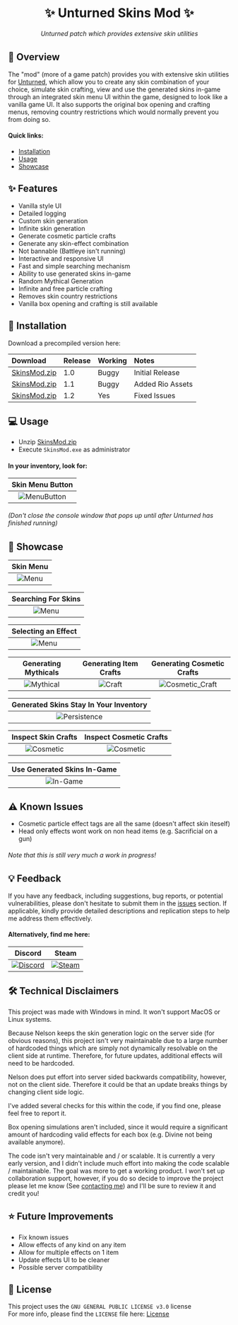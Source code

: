 <h1 align="center">✨ Unturned Skins Mod ✨</h1>

<h6 align="center"><em>Unturned patch which provides extensive skin utilities</em></h6>

## 📝 Overview

The "mod" (more of a game patch) provides you with extensive skin utilities for [Unturned](https://store.steampowered.com/app/304930/Unturned/), which allow you to create any skin combination of your choice, simulate skin crafting, view and use the generated skins in-game through an integrated skin menu UI within the game, designed to look like a vanilla game UI. It also supports the original box opening and crafting menus, removing country restrictions which would normally prevent you from doing so.

#### Quick links:

- [Installation](#-installation)
- [Usage](#-usage)
- [Showcase](#-showcase)

## ✨ Features

- Vanilla style UI
- Detailed logging
- Custom skin generation
- Infinite skin generation
- Generate cosmetic particle crafts
- Generate any skin-effect combination
- Not bannable (Battleye isn't running)
- Interactive and responsive UI
- Fast and simple searching mechanism
- Ability to use generated skins in-game
- Random Mythical Generation
- Infinite and free particle crafting
- Removes skin country restrictions
- Vanilla box opening and crafting is still available

## 🚀 Installation

Download a precompiled version here:

| Download | Release | Working | Notes |
|:---------|:--------|:--------|:------|
| [SkinsMod.zip](https://github.com/Arty3/Unturned-Skins-Mod/releases/download/v1.0/SkinsMod.zip)| 1.0 | Buggy | Initial Release |
| [SkinsMod.zip](https://github.com/Arty3/Unturned-Skins-Mod/releases/download/v1.1/SkinsMod.zip)| 1.1 | Buggy | Added Rio Assets |
| [SkinsMod.zip](https://github.com/Arty3/Unturned-Skins-Mod/releases/download/v1.2/SkinsMod.zip)| 1.2 | Yes | Fixed Issues |

## 💻 Usage

- Unzip [SkinsMod.zip](https://github.com/Arty3/Unturned-Skins-Mod/releases/download/v1.0/SkinsMod.zip)
- Execute `SkinsMod.exe` as administrator

#### In your inventory, look for:

| Skin Menu Button |
|:----------------:|
|![MenuButton](./screenshots/menu_button.png)|

###### _(Don't close the console window that pops up until after Unturned has finished running)_

## 🌌 Showcase

| Skin Menu |
|:---------:|
|![Menu](./screenshots/example.png)|

| Searching For Skins |
|:-------------------:|
|![Menu](./screenshots/example_search.png)|

| Selecting an Effect |
|:-------------------:|
|![Menu](./screenshots/effect_menu.png)|

| Generating Mythicals | Generating Item Crafts | Generating Cosmetic Crafts |
|:--------------------:|:----------------------:|:---------------------------:|
|![Mythical](./screenshots/example_mythical.png)|![Craft](./screenshots/example_craft.png)|![Cosmetic_Craft](./screenshots/example_impossible.png)

| Generated Skins Stay In Your Inventory |
|:--------------------------------------:|
|![Persistence](./screenshots/items_in_inventory.png)|

| Inspect Skin Crafts | Inspect Cosmetic Crafts |
|:-------------------:|:-----------------------:|
|![Cosmetic](./screenshots/example_showcase.png)|![Cosmetic](./screenshots/sacrificial_antlers.png)|

| Use Generated Skins In-Game |
|:---------------------------:|
|![In-Game](./screenshots/example_ingame.png)|

## ⚠ Known Issues

- Cosmetic particle effect tags are all the same (doesn't affect skin iteself)
- Head only effects wont work on non head items (e.g. Sacrificial on a gun)

###### Note that this is still very much a work in progress!

## 💡 Feedback

If you have any feedback, including suggestions, bug reports, or potential vulnerabilities, please don't hesitate to submit them in the [issues](https://github.com/Arty3/Unturned-Skins-Mod/issues) section. If applicable, kindly provide detailed descriptions and replication steps to help me address them effectively.

#### Alternatively, find me here:

| Discord | Steam |
|:-------:|:-----:|
| <a href="https://discordapp.com/users/1186307792777257040"> <img src="https://img.shields.io/badge/Discord-5865F2?style=for-the-badge&logo=discord&logoColor=white&logoSize=auto" alt="Discord" /> </a> | <a href="https://steamcommunity.com/id/swagg3rballs/"><img src="https://img.shields.io/badge/steam-%23000000.svg?style=for-the-badge&logo=steam&logoColor=white&logoSize=auto" alt="Steam"></a>|

## 🛠 Technical Disclaimers

This project was made with Windows in mind. It won't support MacOS or Linux systems.

Because Nelson keeps the skin generation logic on the server side (for obvious reasons), this project isn't very maintainable due to a large number of hardcoded things which are simply not dynamically resolvable on the client side at runtime. Therefore, for future updates, additional effects will need to be hardcoded.

Nelson does put effort into server sided backwards compatibility, however, not on the client side. Therefore it could be that an update breaks things by changing client side logic.

I've added several checks for this within the code, if you find one, please feel free to report it.

Box opening simulations aren't included, since it would require a significant amount of hardcoding valid effects for each box (e.g. Divine not being available anymore).

The code isn't very maintainable and / or scalable. It is currently a very early version, and I didn't include much effort into making the code scalable / maintainable. The goal was more to get a working product. I won't set up collaboration support, however, if you do so decide to improve the project please let me know (See [contacting me](#alternatively-find-me-here)) and I'll be sure to review it and credit you!

## ⭐ Future Improvements

- Fix known issues
- Allow effects of any kind on any item
- Allow for multiple effects on 1 item
- Update effects UI to be cleaner
- Possible server compatibility

## 📃 License
This project uses the `GNU GENERAL PUBLIC LICENSE v3.0` license
<br>
For more info, please find the `LICENSE` file here: [License](LICENSE)
